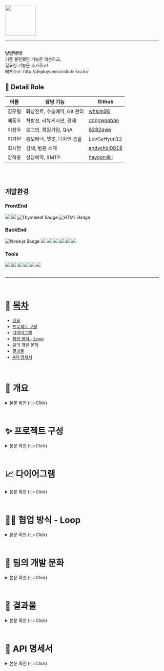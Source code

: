 <img src="https://github.com/6BitCampers/Nangman_Doctor/assets/86636344/2c29fdd9-7493-4c20-9866-af0f4a72410f" width="100">

<hr>
<br>
<b>낭만닥터!</b><br>
기존 불편했던 기능은 개선하고, <br>
필요한 기능은 추가하고!<br>
배포주소: http://deploysemi.midichi.kro.kr/

## 📃 Detail Role <a name = "role"></a>
이름|담당 기능|Github
---|---|---
김우형|화상진료, 수술예약, Git 관리|[whkim98](https://github.com/whkim98)
배동우|처방전, 리뷰게시판, 결제|[dongwoobae](https://github.com/dongwoobae)
이장우|로그인, 회원가입, QnA|[8282qwe](https://github.com/8282qwe)
이가현|홍보배너, 챗봇, 디자인 총괄|[LeeGaHyun12](https://github.com/LeeGaHyun12)
최시현|검색, 병원 소개|[andychoi0819](https://github.com/andychoi0819)
강하윤|상담예약, SMTP|[hayooniiiiii](https://github.com/hayooniiiiii)
<br/>


<br>

## 개발환경
### FrontEnd
<div>
  <img src="https://img.shields.io/badge/CSS-1572B6?style=for-the-badge&logo=CSS3&logoColor=white">
  <img src="https://img.shields.io/badge/javascript-F7DF1E?style=for-the-badge&logo=javascript&logoColor=white">
  <img src="https://img.shields.io/badge/Thymeleaf-005F0F?style=for-the-badge&logo=Thymeleaf&logoColor=white" alt="Thymeleaf Badge">
  <img src="https://img.shields.io/badge/HTML-239120?style=for-the-badge&logo=html5&logoColor=white" alt="HTML Badge">
</div>

### BackEnd
<div>
  <img src="https://img.shields.io/badge/Node.js-339933?style=for-the-badge&logo=node.js&logoColor=white" alt="Node.js Badge">
  <img src="https://img.shields.io/badge/Java-007396?style=for-the-badge&logo=Java&logoColor=white"> 
  <img src="https://img.shields.io/badge/Spring Boot-6DB33F?style=for-the-badge&logo=spring boot&logoColor=white">
  <img src="https://img.shields.io/badge/mybatis-000000?style=for-the-badge&logo=java&logoColor=white">
  <img src="https://img.shields.io/badge/mysql-4479A1?style=for-the-badge&logo=mysql&logoColor=white">
  <img src="https://img.shields.io/badge/apache tomcat-F8DC75?style=for-the-badge&logo=apachetomcat&logoColor=black">
  <img src="https://img.shields.io/badge/naver cloud platform-03C75A?style=for-the-badge&logo=naver&logoColor=white">
</div>

### Tools
<div>
  <img src="https://img.shields.io/badge/jenkins-D24939?style=for-the-badge&logo=jenkins&logoColor=white">
  <img src="https://img.shields.io/badge/docker-2496ED?style=for-the-badge&logo=docker&logoColor=white">
  <img src="https://img.shields.io/badge/GitHub-181717?style=for-the-badge&logo=GitHub&logoColor=white">
  <img src="https://img.shields.io/badge/Git-F05032?style=for-the-badge&logo=Git&logoColor=white">
  <img src="https://img.shields.io/badge/intellij idea-000000?style=for-the-badge&logo=intellijidea&logoColor=white">
  <img src="https://img.shields.io/badge/vscode-007ACC?style=for-the-badge&logo=visualstudiocode&logoColor=white">
</div>

  <br>

---

 <br>

# 📝 [목차](#index) <a name = "index"></a>

- [개요](#outline)
- [프로젝트 구성](#Configuration)
- [다이어그램](#Diagram)
- [협업 방식 - Loop](#Loop)
- [팀의 개발 문화](#culture)
- [결과물](#outputs)
- [API 명세서](#API)

<br>

# 🎉 개요 <a name = "outline"></a>

<details>
   <summary> 본문 확인 (👈 Click)</summary>
<br />

<h3>성형외과 전문 통합 시스템 "낭만닥터" !!!</h3>

낭만닥터는 자신의 외모를 가꾸어 나가는 성형의 시대에 맞추어 필요한 정보를 제공하고, 강남에 위치한 모든 성형외과의 정보와 상담 예약까지 제공합니다. 비대면 진료까지 가능한 낭만 닥터의 서비스를 즐겨보세요!


</details>

<br>

# ✨ 프로젝트 구성 <a name = "Configuration"></a>

<details>
   <summary> 본문 확인 (👈 Click)</summary>
<br />

+ 로그인/회원가입
    - 모든 사용자는 소셜 / 로컬 중 원하는 방식으로 회원가입 및 로그인 가능
    - 소셜로그인(Naver,Kakao,Google)
    - 마이페이지에서 예약 내역 확인 가능

<br>

+ 병원 검색
    - 키워드 검색
    - 검색어 추천
    - 평점 순으로 출력

<br>

+ 예약
    - 병원 검색을 통해 예약 페이지 접속
    - 예약과 동시에 로그인한 이메일 주소로 알림 메일 전송
    - 직원 페이지에서 수락 버튼 클릭시 화상진료 입장 가능

<br>

+ 화상 진료
    - 이메일로 전송된 방이름 입력 후 화상 진료 시작
    - 의사는 처방전 입력 페이지로 이동
    - 채팅 및 카메라 ON/OFF, 마이크 MUTE/UNMUTE
    - 방나가기 버튼 클릭시 화상진료 버튼이 결제 버튼으로 바뀜
      
<br>

+ 결제
    - 의사가 처방전 입력시 결제하러가기 버튼 활성화
    - 카드, 휴대폰, 가상계좌 등의 방법으로 결제 가능
    - 결제시 리뷰쓰러가기 및 처방전 열람 버튼 활성화
      
<br>

+ 챗봇
    - 예약하기, 병원검색 가능
 
<br>

+ 익명게시판
    - 익명으로 작성
    - 작성시 닉네임, 비밀번호, 내용 입력 가능
    - 파일첨부 가능
    - 비밀번호 암호화
 
<br>

+ 직원페이지
    - 의사, 간호사, 행정, 매니저 권한 부여
    - 매니저는 속한 병원의 직원에게 권한 변경 및 병원 정보 수정 가능
    - 캘린더에서 일정 보기
      
<br>
</details>

<br>

# 📈 다이어그램  <a name = "Diagram"></a>

<details>
   <summary> 본문 확인 (👈 Click)</summary>
<br/>

<h3>ER다이어그램</h3>
<div align="center">
 <img src="https://github.com/6BitCampers/Nangman_Doctor/assets/86636344/01b725d9-fad3-465b-a031-52b6709f58f4" width="450">
</div>

</details>

<br>

# 🙌🏻 협업 방식 - Loop <a name = "Loop"></a>

<details>
   <summary> 본문 확인 (👈 Click)</summary>
<br />


<div align="center">
 <img src="https://github.com/6BitCampers/Nangman_Doctor/assets/86636344/a8fd24c8-ba38-46d2-b0f9-00545a62d61f" width="350">
</div>

<div align="center">
 <img src="https://github.com/6BitCampers/Nangman_Doctor/assets/86636344/8c72b9fd-22f1-44f0-8213-5981b997c713" width="350">
</div>

<div align="center">
 <img src="https://github.com/6BitCampers/Nangman_Doctor/assets/86636344/f8001790-86d6-45b9-8e90-57dcdf614f3c" width="350">
</div>

저희 팀은 협업 방식으로 Notion, Trello, Google Sheets를 사용했습니다.  

아이디어를 공유하고 해당 아이디어 대해 자신의 생각과 추가적인 아이디어를 작성하여 아이디어 보완을 했습니다.

프로젝트 선정 후 목표 우선순위 진행률과 구현할 기능을 선정하고  역할 분담을 하고 각자 맡은 기능들에 대해 백로그를 작성하면서 팀원들과 진행사항을 공유했습니다.

</details>

<br>


# 🎡 팀의 개발 문화 <a name = "culture"></a>

<details>
   <summary> 본문 확인 (👈 Click)</summary>
<br />


## Github 규칙
<h3>1. 개발 환경 및 협업 방법:</h3>
각 개발자는 본인이 현재 작업중인 폴더 외의 코드는 확인만 가능하고 직접 수정하지 않습니다.

불가피하게 수정이 필요한 경우, 담당 개발자와 필수적으로 협의합니다.

코드 변경이 필요한 부분을 찾았을 때, 해당 부분의 담당자에게 알려주고 직접 수정하지 않습니다.

<br>

<h3>2. 커밋 규칙:</h3>
1일 1회 Main 브랜치에 Merge를 진행합니다.

기능이 완료되지 않은 오류 코드의 경우 제외 후 커밋/푸쉬 합니다.

<h3>3.브랜치 전략:</h3>
Main 브랜치에서는 직접적으로 개발하지 않고, 기능 개발은 각 개발자의 이름으로 만들어진 브랜치에서 작업합니다.

개발이 완료되면 각 개발자의 브랜치에서 Main 브랜치로 pull request를 생성하여 코드 리뷰를 받고 Git 담당자에게 승인을 받은 후에만 Main 브랜치로 Merge합니다.

Main 브랜치로 merge된 이후에는 변경된 기능을 확인하고 오류 발생시 각 담당 개발자에게 전달합니다.

</details>

<br>

# 🔎 결과물  <a name = "outputs"></a>

<details>
   <summary> 본문 확인 (👈 Click)</summary>
<br />

배포주소: http://deploysemi.midichi.kro.kr/


</details>

<br>

# 📃 API 명세서 <a name = "API"></a>

<details>
  <summary> 본문 확인 (👈 Click)</summary>
  <br />

  스웨거 주소: http://deploysemi.midichi.kro.kr/swagger-ui
</details>


